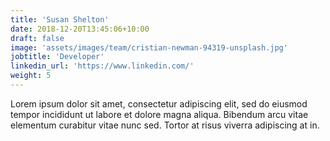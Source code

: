 ```yaml
---
title: 'Susan Shelton'
date: 2018-12-20T13:45:06+10:00
draft: false
image: 'assets/images/team/cristian-newman-94319-unsplash.jpg'
jobtitle: 'Developer'
linkedin_url: 'https://www.linkedin.com/'
weight: 5
---
```


Lorem ipsum dolor sit amet, consectetur adipiscing elit, sed do eiusmod tempor incididunt ut labore et dolore magna aliqua. Bibendum arcu vitae elementum curabitur vitae nunc sed. Tortor at risus viverra adipiscing at in.
